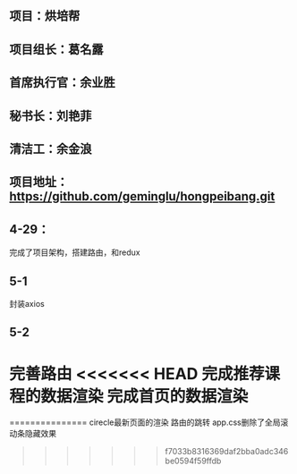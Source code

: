## 项目：烘培帮

## 项目组长：葛名露

## 首席执行官：余业胜

## 秘书长：刘艳菲

## 清洁工：余金浪

## 项目地址：https://github.com/geminglu/hongpeibang.git



## 4-29：

完成了项目架构，搭建路由，和redux

## 5-1
封装axios
## 5-2
完善路由
<<<<<<< HEAD
完成推荐课程的数据渲染
完成首页的数据渲染
=======
===============
cirecle最新页面的渲染  路由的跳转
app.css删除了全局滚动条隐藏效果
>>>>>>> f7033b8316369daf2bba0adc346be0594f59ffdb
